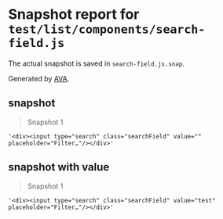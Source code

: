 # Snapshot report for `test/list/components/search-field.js`

The actual snapshot is saved in `search-field.js.snap`.

Generated by [AVA](https://ava.li).

## snapshot

> Snapshot 1

    '<div><input type="search" class="searchField" value="" placeholder="Filter…"/></div>'

## snapshot with value

> Snapshot 1

    '<div><input type="search" class="searchField" value="test" placeholder="Filter…"/></div>'
